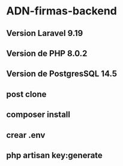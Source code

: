 # ADN-firmas-backend

## Version Laravel 9.19

## Version de PHP 8.0.2

## Version de PostgresSQL 14.5

## post clone

## composer install

## crear .env

## php artisan key:generate
